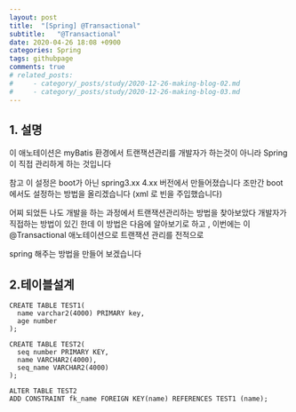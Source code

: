 ```yaml
---
layout: post
title:  "[Spring] @Transactional"
subtitle:   "@Transactional"
date: 2020-04-26 18:08 +0900
categories: Spring
tags: githubpage
comments: true
# related_posts:
#     - category/_posts/study/2020-12-26-making-blog-02.md
#     - category/_posts/study/2020-12-26-making-blog-03.md
---
```



## 1. 설명
이 애노테이션은 myBatis 환경에서 트랜잭션관리를 개발자가 하는것이 아니라 Spring이 직접 관리하게 하는 것입니다 
​

참고 이 설정은 boot가 아닌 spring3.xx 4.xx 버전에서 만들어졌습니다 조만간 boot에서도 설정하는 방법을 올리겠습니다 (xml 로 빈을 주입했습니다)


어찌 되었든 나도 개발을 하는 과정에서 트랜잭션관리하는 방법을 찾아보았다 개발자가 직접하는 방법이 있긴 한데 이 방법은 다음에 알아보기로 하고 , 이번에는 이 @Transactional 애노테이션으로 트랜잭션 관리를 전적으로 

spring 해주는 방법을 만들어 보겠습니다 


## 2.테이블설계
```
CREATE TABLE TEST1(
  name varchar2(4000) PRIMARY key,
  age number
);

CREATE TABLE TEST2(
  seq number PRIMARY KEY, 
  name VARCHAR2(4000),
  seq_name VARCHAR2(4000)
);

ALTER TABLE TEST2
ADD CONSTRAINT fk_name FOREIGN KEY(name) REFERENCES TEST1 (name);
```

